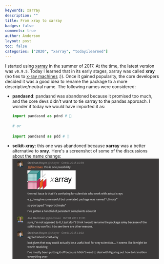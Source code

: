 ```yaml
---
keywords: xarray
description: ""
title: From xray to xarray
badges: false
comments: true
author: Anderson
layout: post
toc: false
categories: ["2020", "xarray", "todayilearned"]
---
```


I started using [xarray](https://github.com/pydata/xarray) in the summer of 2017. At the time, the latest version was `v0.9.5`. Today I learned that in its early stages, xarray was called **xray** (no ties to [x-ray machines](https://en.wikipedia.org/wiki/X-ray_machine) :)). Once it gained popularity, the core developers decided it was a good idea to rename the package to a more descriptive/neutral name. The following names were considered:

- **pandasnd**: pandasnd was abandoned because it promised too much, and the core devs didn't want to tie xarray to the pandas approach. I wonder if today we would have imported it as:

  ```python
  import pandasnd as pdnd # 🤔

  # or

  import pandasnd as pdd # 🤔

  ```
- **scikit-xray**: this one was abandoned because **xarray** was a better alternative to **xray**.
Here's a screenshot of some of the discussions about the name change:
![](/images/xray-to-xarray.png "https://gitter.im/pydata/xarray")
